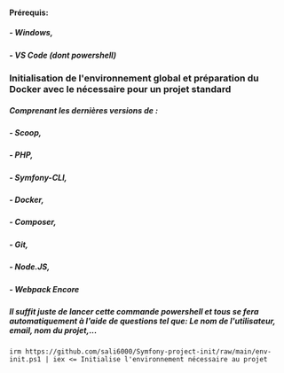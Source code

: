 #### Prérequis:
##### - Windows,
##### - VS Code (dont powershell)
### Initialisation de l'environnement global et préparation du Docker avec le nécessaire pour un projet standard
##### Comprenant les dernières versions de : 
##### - Scoop, 
##### - PHP, 
##### - Symfony-CLI, 
##### - Docker, 
##### - Composer, 
##### - Git, 
##### - Node.JS,
##### - Webpack Encore
##### Il suffit juste de lancer cette commande powershell et tous se fera automatiquement à l'aide de questions tel que: Le nom de l'utilisateur, email, nom du projet,...

```shell
irm https://github.com/sali6000/Symfony-project-init/raw/main/env-init.ps1 | iex <= Initialise l'environnement nécessaire au projet
```
